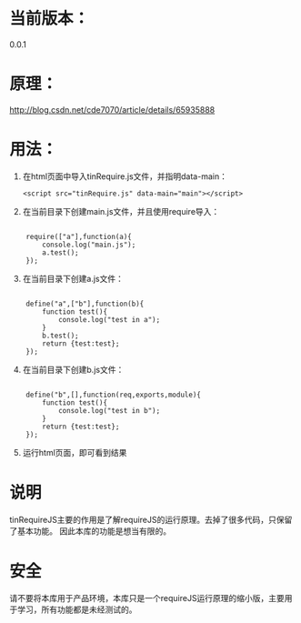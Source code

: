 # 当前版本：
0.0.1

# 原理：
http://blog.csdn.net/cde7070/article/details/65935888

# 用法：
1. 在html页面中导入tinRequire.js文件，并指明data-main：

    `<script src="tinRequire.js" data-main="main"></script>`
    
2. 在当前目录下创建main.js文件，并且使用require导入：
<pre><code>
    require(["a"],function(a){
        console.log("main.js");
        a.test();
    });
</code></pre>
3. 在当前目录下创建a.js文件：
<pre><code>
    define("a",["b"],function(b){
        function test(){
            console.log("test in a");
        }
        b.test();
        return {test:test};
    });
</code></pre>    
4. 在当前目录下创建b.js文件：
<pre><code>
    define("b",[],function(req,exports,module){
        function test(){
            console.log("test in b");
        }
        return {test:test};
    });
</code></pre>    
5. 运行html页面，即可看到结果

# 说明
tinRequireJS主要的作用是了解requireJS的运行原理。去掉了很多代码，只保留了基本功能。
因此本库的功能是想当有限的。

# 安全
请不要将本库用于产品环境，本库只是一个requireJS运行原理的缩小版，主要用于学习，所有功能都是未经测试的。

